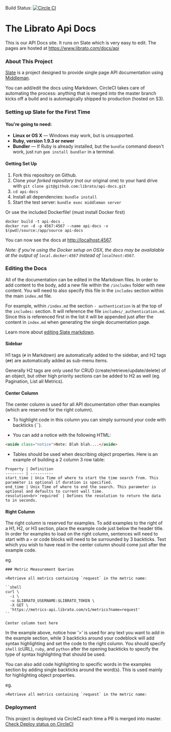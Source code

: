 Build Status: [![Circle CI](https://circleci.com/gh/librato/api-docs/tree/master.svg?style=svg&circle-token=0882275f1f2469a4c707398ad01289c5f99b1e6a)](https://circleci.com/gh/librato/api-docs/tree/master)

# The Librato Api Docs

This is our API Docs site. It runs on Slate which is very easy to edit. The pages are hosted at
https://www.librato.com/docs/api

### About This Project

[Slate](https://github.com/tripit/slate) is a project designed to provide single page API documentation using [Middleman](https://github.com/middleman/middleman).

You can add/edit the docs using Markdown. CircleCI takes care of automating the process: anything that is merged into the master branch kicks off a build and is automagically shipped to production (hosted on S3).

### Setting up Slate for the First Time

#### You're going to need:

 - **Linux or OS X** — Windows may work, but is unsupported.
 - **Ruby, version 1.9.3 or newer**
 - **Bundler** — If Ruby is already installed, but the `bundle` command doesn't work, just run `gem install bundler` in a terminal.

#### Getting Set Up

 1. Fork this repository on Github.
 2. Clone *your forked repository* (not our original one) to your hard drive with `git clone git@github.com:librato/api-docs.git`
 3. `cd api-docs`
 4. Install all dependencies: `bundle install`
 5. Start the test server: `bundle exec middleman server`

Or use the included Dockerfile! (must install Docker first)

```shell
docker build -t api-docs .
docker run -d -p 4567:4567 --name api-docs -v $(pwd)/source:/app/source api-docs
```

You can now see the docs at <http://localhost:4567>.

*Note: if you're using the Docker setup on OSX, the docs may be
availalable at the output of `local.docker:4567` instead of `localhost:4567`.*

### Editing the Docs

All of the documentation can be edited in the Markdown files. In order to add content to the body, add a new file within the `/includes` folder with new content. You will need to also specify this file in the `includes` section within the main `index.md` file.

For example, within `/index.md` the section `- authentication` is at the top of the `includes:` section. It will reference the file `includes/_authentication.md`. Since this is referenced first in the list it will be appended just after the content in `index.md` when generating the single documentation page.

Learn more about [editing Slate markdown](https://github.com/tripit/slate/wiki/Markdown-Syntax).

#### Sidebar

H1 tags (`#` in Markdown) are automatically added to the sidebar, and H2 tags (`##`) are automatically added as sub-menu items.

Generally H2 tags are only used for CRUD (create/retrieve/update/delete) of an object, but other high priority sections can be added to H2 as well (eg. Pagination, List all Metrics).

#### Center Column

The center column is used for all API documentation other than examples (which are reserved for the right column).

* To highlight code in this column you can simply surround your code with backticks (``).

* You can add a notice with the following HTML:

```html
<aside class="notice">Note: Blah blah....</aside>
```

* Tables should be used when describing object properties. Here is an example of building a 2 column 3 row table:

```
Property | Definition
-------- | ----------
start_time | Unix Time of where to start the time search from. This parameter is optional if duration is specified.
end_time | Unix Time of where to end the search. This parameter is optional and defaults to current wall time.
resolution<br>`required` | Defines the resolution to return the data to in seconds.
```

#### Right Column

The right column is reserved for examples. To add examples to the right of a H1, H2, or H3 section, place the example code just below the header title. In order for examples to load on the right column, sentences will need to start with a `>` or code blocks will need to be surrounded by 3 backticks. Text which you wish to have read in the center column should come just after the example code.

eg.
```
### Metric Measurement Queries

>Retrieve all metrics containing `request` in the metric name:

``shell
curl \
  -i \
  -u $LIBRATO_USERNAME:$LIBRATO_TOKEN \
  -X GET \
  'https://metrics-api.librato.com/v1/metrics?name=request'
``

Center column text here
```


In the example above, notice how '>' is used for any text you want to add in the example section, while 3 backticks around your codeblock will add syntax highlighting and set the code to the right column. You should specify `shell` (cURL), `ruby`, and `python` after the opening backticks to specify the type of syntax highlighting that should be used.

You can also add code highlighting to specific words in the examples section by adding single backticks around the word(s). This is used mainly for highlighting object properties.

eg.
```
>Retrieve all metrics containing `request` in the metric name:
```

### Deployment

This project is deployed via CircleCI each time a PR is merged into master. [Check Deploy status on CircleCI](https://circleci.com/gh/librato/api-docs/)
